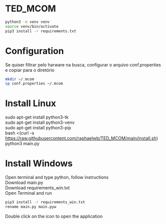 # TED_MCOM
```bash
python3 -m venv venv
source venv/bin/activate
pip3 install -r requirements.txt
```
# Configuration
Se quiser filtrar pelo harware na busca, configurar o arquivo conf.properties e copiar para o diretório   
```bash
mkdir ~/.mcom
cp conf.properties ~/.mcom
```

# Install Linux
sudo apt-get install python3-tk  
sudo apt-get install python3-venv  
sudo apt-get install python3-pip  
bash <(curl -s https://raw.githubusercontent.com/raphaelwb/TED_MCOM/main/install.sh)  
python3 main.py

# Install Windows
Open terminal and type python, follow instructions   
Download main.py   
Download requirements_win.txt   
Open Terminal and run    
```bash
pip3 install -r requirements_win.txt   
rename main.py main.pyw
```
Double click on the icon to open the application
